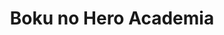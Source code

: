 --- 
title: "Boku no Hero Academia"
publishdate: "2019-7-21T16:48:46+02:00"
src: "https://365manga.net/manga/boku-no-hero-academia"
image: "https://data.365manga.net/images/thumbnails/6901-boku-no-hero-academia.jpg"
description: "The story is set in the modern day, except people with special powers have become commonplace throughout the world. A boy named Izuku Midoriya has no powers, but he still dreams. Note: Nominated for the 8th Manga Taisho Award."
---